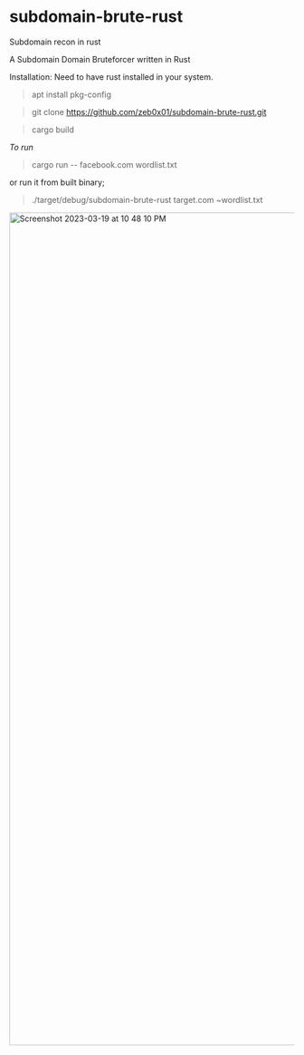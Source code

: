 # subdomain-brute-rust
Subdomain recon in rust

A Subdomain Domain Bruteforcer written in Rust

Installation: 
Need to have rust installed in your system. 

> apt install pkg-config

> git clone https://github.com/zeb0x01/subdomain-brute-rust.git

> cargo build


*To run*

> cargo run -- facebook.com wordlist.txt

or run it from built binary;

> ./target/debug/subdomain-brute-rust target.com ~wordlist.txt


<img width="1470" alt="Screenshot 2023-03-19 at 10 48 10 PM" src="https://user-images.githubusercontent.com/77236545/226194799-9d6f3a21-d40f-4b0c-9d41-56ac01a9a334.png">
